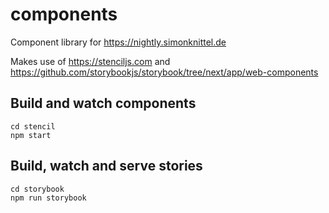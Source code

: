 # components

Component library for https://nightly.simonknittel.de

Makes use of https://stenciljs.com and https://github.com/storybookjs/storybook/tree/next/app/web-components

## Build and watch components
```
cd stencil
npm start
```

## Build, watch and serve stories
```
cd storybook
npm run storybook
```

